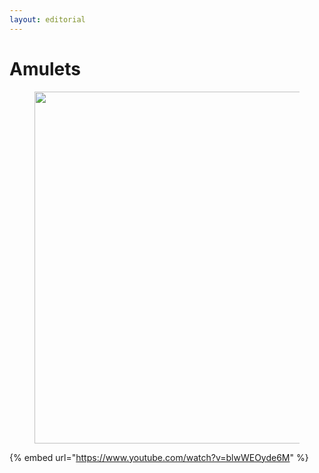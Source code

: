 ```yaml
---
layout: editorial
---
```


# Amulets

<figure><img src="../../../../../../.gitbook/assets/pexels-btgl-♡-19826421.jpg" alt="" width="563"><figcaption></figcaption></figure>

{% embed url="https://www.youtube.com/watch?v=blwWEOyde6M" %}

